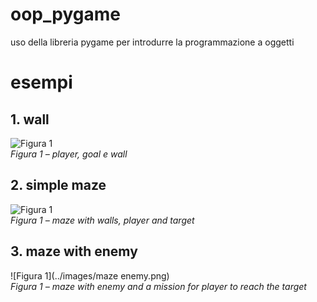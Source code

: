 # oop_pygame
uso della libreria pygame per introdurre la programmazione a oggetti

# esempi

## 1. wall

![Figura 1](../images/wall.png)  
*Figura 1 – player, goal e wall*

## 2. simple maze

![Figura 1](../images/maze.png)  
*Figura 1 – maze with walls, player and target*

## 3. maze with enemy

![Figura 1](../images/maze enemy.png)  
*Figura 1 – maze with enemy and a mission for player to reach the target*

